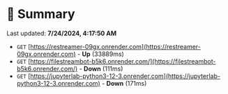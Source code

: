 # 📖 Summary
Last updated: **7/24/2024, 4:17:50 AM**

- `GET` [https://restreamer-09gx.onrender.com](https://restreamer-09gx.onrender.com) - **Up** (33889ms)
- `GET` [https://filestreambot-b5k6.onrender.com/](https://filestreambot-b5k6.onrender.com/) - **Down** (111ms)
- `GET` [https://jupyterlab-python3-12-3.onrender.com](https://jupyterlab-python3-12-3.onrender.com) - **Down** (171ms)
